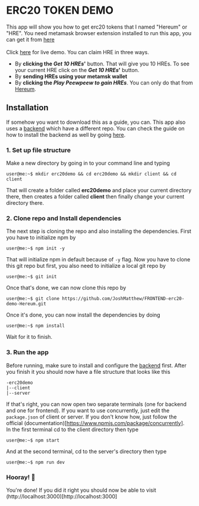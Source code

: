 # ERC20 TOKEN DEMO
This app will show you how to get erc20 tokens that I named "Hereum" or "HRE". You need metamask browser extension installed to run this app, you can get it from [here](https://chrome.google.com/webstore/detail/metamask/nkbihfbeogaeaoehlefnkodbefgpgknn?hl=en)<br><br>
Click [here](https://hereum.herokuapp.com/) for live demo. You can claim HRE in three ways.
* By **clicking the _Get 10 HREs_'** button. That will give you 10 HREs. To see your current HRE click on the **_Get 10 HREs_'** button.
* By **sending HREs using your metamsk wallet**
* By **clicking the _Play Peewpeew to gain HREs_**. You can only do that from [Hereum](https://hereum.herokuapp.com/).

## Installation
If somehow you want to download this as a guide, you can. This app also uses a [backend](https://github.com/JoshMatthew/API-erc20-demo-Hereum-) which have a different repo. You can check the guide on how to install the backend as well by going [here](https://github.com/JoshMatthew/API-erc20-demo-Hereum-).

### 1. Set up file structure
Make a new directory by going in to your command line and typing
```console
user@me:~$ mkdir erc20demo && cd erc20demo && mkdir client && cd client
```
That will create a folder called **erc20demo** and place your current directory there, then creates a folder called **client** then finally change your current directory there.

### 2. Clone repo and Install dependencies
The next step is cloning the repo and also installing the dependencies. First you have to initialize npm by
```console
user@me:~$ npm init -y
```
That will initialize npm in default because of `-y` flag. Now you have to clone this git repo but first, you also need to initialize a local git repo by
```console
user@me:~$ git init
```
Once that's done, we can now clone this repo by
```console
user@me:~$ git clone https://github.com/JoshMatthew/FRONTEND-erc20-demo-Hereum.git
```
Once it's done, you can now install the dependencies by doing
```console
user@me:~$ npm install
```
Wait for it to finish.

### 3. Run the app
Before running, make sure to install and configure the [backend](https://github.com/JoshMatthew/API-erc20-demo-Hereum-) first. After you finish it you should now have a file structure that looks like this
```
-erc20demo
|--client
|--server
```
If that's right, you can now open two separate terminals (one for backend and one for frontend). If you want to use concurrently, just edit the `package.json` of client or server. If you don't know how, just follow the official (documentation)[https://www.npmjs.com/package/concurrently]. <br>
In the first terminal cd to the client directory then type
```console
user@me:~$ npm start
```
And at the second terminal, cd to the server's directory then type
```console
user@me:~$ npm run dev
```

### Hooray! :blue_heart:
You're done! If you did it right you should now be able to visit (http://localhost:3000)[http://localhost:3000] 

